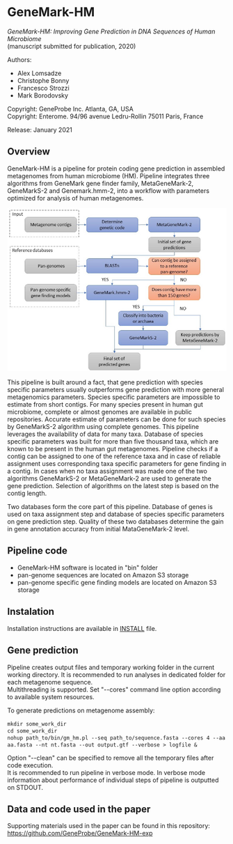 # GeneMark-HM
_GeneMark-HM: Improving Gene Prediction in DNA Sequences of Human Microbiome_  
(manuscript submitted for publication, 2020)  
  
Authors:  
 - Alex Lomsadze  
 - Christophe Bonny  
 - Francesco Strozzi  
 - Mark Borodovsky  

Copyright: GeneProbe Inc. Atlanta, GA, USA  
Copyright: Enterome. 94/96 avenue Ledru-Rollin 75011 Paris, France  
  
Release: January 2021  
  
## Overview
GeneMark-HM is a pipeline for protein coding gene prediction in assembled metagenomes from human microbiome (HM). Pipeline integrates three algorithms from GeneMark gene finder family, MetaGeneMark-2, GeneMarkS-2 and Genemark.hmm-2, into a workflow with parameters optimized for analysis of human metagenomes. 

![diagrmm](./docs/diagramm.jpg)

This pipeline is built around a fact, that gene prediction with species specific parameters usually outperforms gene prediction with more general metagenomics parameters. Species specific parameters are impossible to estimate from short contigs. For many species present in human gut microbiome, complete or almost genomes are available in public repositories. Accurate estimate of parameters can be done for such species by GeneMarkS-2 algorithm using complete genomes. This pipeline leverages the availability of data for many taxa. Database of species specific parameters was built for more than five thousand taxa, which are known to be present in the human gut metagenomes. Pipeline checks if a contig can be assigned to one of the reference taxa and in case of reliable assignment uses corresponding taxa specific parameters for gene finding in a contig. In cases when no taxa assignment was made one of the two algorithms GeneMarkS-2 or MetaGeneMark-2 are used to generate the gene prediction. Selection of algorithms on the latest step is based on the contig length.

Two databases form the core part of this pipeline. Database of genes is used on taxa assignment step and database of species specific parameters on gene prediction step. Quality of these two databases determine the gain in gene annotation accuracy from initial MataGeneMark-2 level.

## Pipeline code
* GeneMark-HM software is located in "bin" folder
* pan-genome sequences are located on Amazon S3 storage
* pan-genome specific gene finding models are located on Amazon S3 storage

## Instalation
Installation instructions are available in [INSTALL](INSTALL) file.

## Gene prediction
Pipeline creates output files and temporary working folder in the current working directory. It is recommended to run analyses in dedicated folder for each metagenome sequence.  
Multithreading is supported. Set "--cores" command line option according to available system resources.  

To generate predictions on metagenome assembly:  
```
mkdir some_work_dir
cd some_work_dir
nohup path_to/bin/gm_hm.pl --seq path_to/sequence.fasta --cores 4 --aa aa.fasta --nt nt.fasta --out output.gtf --verbose > logfile &
```
Option "--clean" can be specified to remove all the temporary files after code execution.  
It is recommended to run pipeline in verbose mode. In verbose mode information about performance of individual steps of pipeline is outputted on STDOUT.  

## Data and code used in the paper
Supporting materials used in the paper can be found in this repository:
https://github.com/GeneProbe/GeneMark-HM-exp

